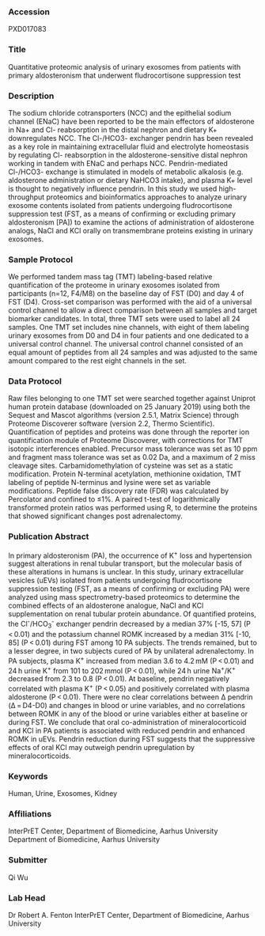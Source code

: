 ### Accession
PXD017083

### Title
Quantitative proteomic analysis of urinary exosomes from patients with primary aldosteronism that underwent fludrocortisone suppression test

### Description
The sodium chloride cotransporters (NCC) and the epithelial sodium channel (ENaC) have been reported to be the main effectors of aldosterone in Na+ and Cl- reabsorption in the distal nephron and dietary K+ downregulates NCC. The Cl-/HCO3- exchanger pendrin has been revealed as a key role in maintaining extracellular fluid and electrolyte homeostasis by regulating Cl- reabsorption in the aldosterone-sensitive distal nephron working in tandem with ENaC and perhaps NCC. Pendrin-mediated Cl-/HCO3- exchange is stimulated in models of metabolic alkalosis (e.g. aldosterone administration or dietary NaHCO3 intake), and plasma K+ level is thought to negatively influence pendrin. In this study we used high-throughput proteomics and bioinformatics approaches to analyze urinary exosome contents isolated from patients undergoing fludrocortisone suppression test (FST, as a means of confirming or excluding primary aldosteronism [PA]) to examine the actions of administration of aldosterone analogs, NaCl and KCl orally on transmembrane proteins existing in urinary exosomes.

### Sample Protocol
We performed tandem mass tag (TMT) labeling-based relative quantification of the proteome in urinary exosomes isolated from participants (n=12, F4/M8) on the baseline day of FST (D0) and day 4 of FST (D4). Cross-set comparison was performed with the aid of a universal control channel to allow a direct comparison between all samples and target biomarker candidates. In total, three TMT sets were used to label all 24 samples. One TMT set includes nine channels, with eight of them labeling urinary exosomes from D0 and D4 in four patients and one dedicated to a universal control channel. The universal control channel consisted of an equal amount of peptides from all 24 samples and was adjusted to the same amount compared to the rest eight channels in the set.

### Data Protocol
Raw files belonging to one TMT set were searched together against Uniprot human protein database (downloaded on 25 January 2019) using both the Sequest and Mascot algorithms (version 2.5.1, Matrix Science) through Proteome Discoverer software (version 2.2, Thermo Scientific). Quantification of peptides and proteins was done through the reporter ion quantification module of Proteome Discoverer, with corrections for TMT isotopic interferences enabled. Precursor mass tolerance was set as 10 ppm and fragment mass tolerance was set as 0.02 Da, and a maximum of 2 miss cleavage sites. Carbamidomethylation of cysteine was set as a static modification. Protein N-terminal acetylation, methionine oxidation, TMT labeling of peptide N-terminus and lysine were set as variable modifications. Peptide false discovery rate (FDR) was calculated by Percolator and confined to ≤1%. A paired t-test of logarithmically transformed protein ratios was performed using R, to determine the proteins that showed significant changes post adrenalectomy.

### Publication Abstract
In primary aldosteronism (PA), the occurrence of K<sup>+</sup> loss and hypertension suggest alterations in renal tubular transport, but the molecular basis of these alterations in humans is unclear. In this study, urinary extracellular vesicles (uEVs) isolated from patients undergoing fludrocortisone suppression testing (FST, as a means of confirming or excluding PA) were analyzed using mass spectrometry-based proteomics to determine the combined effects of an aldosterone analogue, NaCl and KCl supplementation on renal tubular protein abundance. Of quantified proteins, the Cl<sup>-</sup>/HCO<sub>3</sub><sup>-</sup> exchanger pendrin decreased by a median 37% [-15, 57] (P&#x2009;&lt;&#x2009;0.01) and the potassium channel ROMK increased by a median 31% [-10, 85] (P&#x2009;&lt;&#x2009;0.01) during FST among 10 PA subjects. The trends remained, but to a lesser degree, in two subjects cured of PA by unilateral adrenalectomy. In PA subjects, plasma K<sup>+</sup> increased from median 3.6 to 4.2&#x2009;mM (P&#x2009;&lt;&#x2009;0.01) and 24&#x2009;h urine K<sup>+</sup> from 101 to 202&#x2009;mmol (P&#x2009;&lt;&#x2009;0.01), while 24&#x2009;h urine Na<sup>+</sup>/K<sup>+</sup> decreased from 2.3 to 0.8 (P&#x2009;&lt;&#x2009;0.01). At baseline, pendrin negatively correlated with plasma K<sup>+</sup> (P&#x2009;&lt;&#x2009;0.05) and positively correlated with plasma aldosterone (P&#x2009;&lt;&#x2009;0.01). There were no clear correlations between &#x394; pendrin (&#x394;&#x2009;=&#x2009;D4-D0) and changes in blood or urine variables, and no correlations between ROMK in any of the blood or urine variables either at baseline or during FST. We conclude that oral co-administration of mineralocorticoid and KCl in PA patients is associated with reduced pendrin and enhanced ROMK in uEVs. Pendrin reduction during FST suggests that the suppressive effects of oral KCl may outweigh pendrin upregulation by mineralocorticoids.

### Keywords
Human, Urine, Exosomes, Kidney

### Affiliations
InterPrET Center, Department of Biomedicine, Aarhus University
Department of Biomedicine, Aarhus University

### Submitter
Qi Wu

### Lab Head
Dr Robert A. Fenton
InterPrET Center, Department of Biomedicine, Aarhus University



